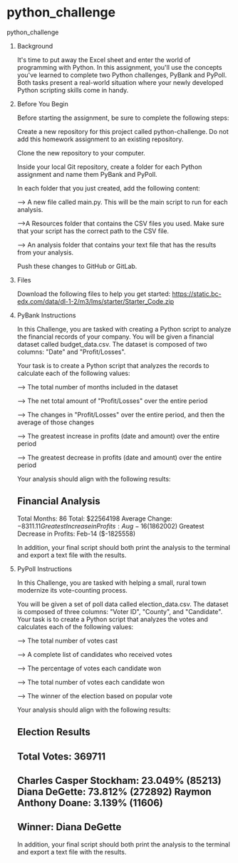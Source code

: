 # python_challenge
python_challenge

1. Background

    It's time to put away the Excel sheet and enter the world of programming with Python. In this assignment, you'll use the concepts you've learned to complete two Python challenges, PyBank and PyPoll. Both tasks present a real-world situation where your newly developed      Python scripting skills come in handy.


2. Before You Begin

    Before starting the assignment, be sure to complete the following steps:

    Create a new repository for this project called python-challenge. Do not add this homework assignment to an existing repository.

    Clone the new repository to your computer.

    Inside your local Git repository, create a folder for each Python assignment and name them PyBank and PyPoll.

    In each folder that you just created, add the following content:

    --> A new file called main.py. This will be the main script to run for each analysis.

    -->A Resources folder that contains the CSV files you used. Make sure that your script has the correct path to the CSV file.

    --> An analysis folder that contains your text file that has the results from your analysis.

    Push these changes to GitHub or GitLab.

3. Files

    Download the following files to help you get started: https://static.bc-edx.com/data/dl-1-2/m3/lms/starter/Starter_Code.zip

4. PyBank Instructions

    In this Challenge, you are tasked with creating a Python script to analyze the financial records of your company. You will be given a financial dataset called budget_data.csv. The dataset is composed of two columns: "Date" and "Profit/Losses".

    Your task is to create a Python script that analyzes the records to calculate each of the following values:

    --> The total number of months included in the dataset

    --> The net total amount of "Profit/Losses" over the entire period

    --> The changes in "Profit/Losses" over the entire period, and then the average of those changes

    --> The greatest increase in profits (date and amount) over the entire period

    --> The greatest decrease in profits (date and amount) over the entire period

    Your analysis should align with the following results:

    Financial Analysis
    ----------------------------
    Total Months: 86
    Total: $22564198
    Average Change: $-8311.11
    Greatest Increase in Profits: Aug-16 ($1862002)
    Greatest Decrease in Profits: Feb-14 ($-1825558)

    In addition, your final script should both print the analysis to the terminal and export a text file with the results.

5. PyPoll Instructions

    In this Challenge, you are tasked with helping a small, rural town modernize its vote-counting process.

    You will be given a set of poll data called election_data.csv. The dataset is composed of three columns: "Voter ID", "County", and "Candidate". Your task is to create a Python script that analyzes the votes and calculates each of the following values:

    --> The total number of votes cast

    --> A complete list of candidates who received votes

    --> The percentage of votes each candidate won

    --> The total number of votes each candidate won

    --> The winner of the election based on popular vote

    Your analysis should align with the following results:

    Election Results
    -------------------------
    Total Votes: 369711
    -------------------------
    Charles Casper Stockham: 23.049% (85213)
    Diana DeGette: 73.812% (272892)
    Raymon Anthony Doane: 3.139% (11606)
    -------------------------
    Winner: Diana DeGette
    -------------------------

    In addition, your final script should both print the analysis to the terminal and export a text file with the results.

